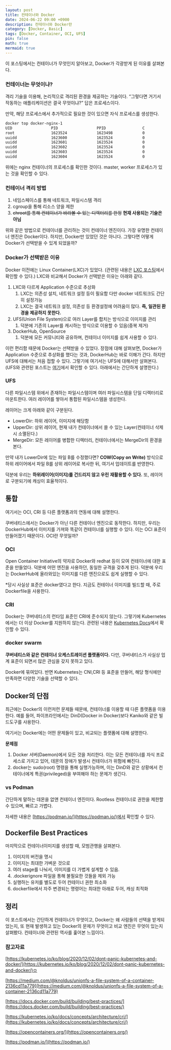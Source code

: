 ```yaml
---
layout: post
title: 컨테이너와 Docker
date: 2024-06-22 09:00 +0900 
description: 컨테이너와 Docker란
category: [Docker, Basic] 
tags: [Docker, Container, OCI, UFS] 
pin: false
math: true
mermaid: true
---
```


<!--more-->


이 포스팅에서는 컨테이너가 무엇인지 알아보고, Docker가 각광받게 된 이유를 살펴본다.


### 컨테이너는 무엇이냐?


격리 기술을 이용해, 논리적으로 격리된 환경을 제공하는 기술이다. “그렇다면 거기서 작동하는 애플리케이션은 결국 무엇이냐?” 답은 프로세스이다.


만약, 해당 프로세스에서 추가적으로 필요한 것이 있으면 자식 프로세스를 생성한다.


```bash
docker top docker-nginx-1
UID                 PID                 PPID                C                   STIME               TTY                 TIME                CMD
root                1623524             1623498             0                   03:40               ?                   00:00:00            nginx: master process nginx -g daemon off;
uuidd               1623600             1623524             0                   03:40               ?                   00:00:00            nginx: worker process
uuidd               1623601             1623524             0                   03:40               ?                   00:00:00            nginx: worker process
uuidd               1623602             1623524             0                   03:40               ?                   00:00:00            nginx: worker process
uuidd               1623603             1623524             0                   03:40               ?                   00:00:00            nginx: worker process
uuidd               1623604             1623524             0                   03:40               ?                   00:00:00            nginx: worker process
```


위에는 nginx 컨테이너의 프로세스를 확인한 것이다. master, worker 프로세스가 있는 것을 확인할 수 있다.


### 컨테이너 격리 방법

1. 네임스페이스를 통해 네트워크, 파일시스템 격리
2. cgroup을 통해 리소스 양을 제한
3. ~~chroot를 통해 컨테이너가 바라볼 수 있는 디렉터리를 한정~~ **현재 사용되는 기술은 아님**

위와 같은 방법으로 컨테이너를 관리하는 것이 컨테이너 엔진이다. 가장 유명한 컨테이너 엔진은 Docker이다. 하지만, Docker만 있었던 것은 아니다. 그렇다면 어떻게 Docker가 선택받을 수 있게 되었을까?


### Docker가 선택받은 이유


Docker 이전에는 Linux Container(LXC)가 있었다. (관련된 내용은 [LXC 포스팅](https://www.handongbee.com/posts/LXC(Linux-Container)/)에서 확인할 수 있다.) LXC와 비교해서 Docker가 선택받은 이유는 아래와 같다.

1. LXC와 다르게 Application 수준으로 추상화
	1. LXC는 의존성 설치, 네트워크 설정 등이 필요함 다만 docker 네트워크도 간단히 설정가능
	2. LXC는 결국 네트워크 설정, 의존성 등 환경설정에 어려움이 많다. **즉, 일관된 환경을 제공하지 못한다.**
2. UFS(Union File System)으로 여러 Layer를 합치는 방식으로 이미지를 관리
	1. 덕분에 기존의 Layer를 캐시하는 방식으로 이용할 수 있음(중복 제거)
3. DockerHub, OpenSource
	1. 덕분에 모든 커뮤니티와 공유하며, 컨테이너 이미지를 쉽게 사용할 수 있다.

이런 편리함 때문에 Docker는 선택받을 수 있었다.  장점에 대해 살펴보면, Docker가 Application 수준으로 추상화를 했다는 것과, DockerHub는 바로 이해가 간다. 하지만 UFS에 대해서는 처음 접할 수 있다. 그렇기에 여기서는 UFS에 대해서만 살펴본다. (UFS와 관련된 포스트는 [여기](https://www.handongbee.com/posts/Docker-Storage/)에서 확인할 수 있다. 아래에서는 간단하게 설명한다.)


### UFS


다른 파일시스템 위에서 존재하는 파일시스템이며 여러 파일시스템을 단일 디렉터리로 마운트한다. 여러 레이어를 쌓아서 통합된 파일시스템을 생성한다. 


레이어는 크게 아래와 같이 구분된다.

- LowerDir: 하위 레이어, 이미지에 해당함
- UpperDir: 상위 레이어, 현재 내가 컨테이너에서 쓸 수 있는 Layer(컨테이너 삭제시 소멸된다.)
- MergeDir: 모든 레이어를 병합한 디렉터리, 컨테이너에서는 MergeDir의 환경을 본다.

만약 내가 LowerDir에 있는 파일 B를 수정했다면? **COW(Copy on Write)** 방식으로 하위 레이어에서 파일 B를 상위 레이어로 복사한 뒤, 여기서 업데이트를 반영한다.


덕분에 우리는 **하위레이어(이미지)를 건드리지 않고 우린 재활용할 수 있다.** 또, 레이어로 구분되기에 캐싱이 효율적이다.


## 통합


여기서는 OCI, CRI 등 다른 플랫폼과의 연동에 대해 설명한다. 


쿠버네티스에서는 Docker가 아닌 다른 컨테이너 엔진으로 동작한다. 하지만, 우리는 DockerHub에서 이미지를 가져와 똑같이 컨테이너를 실행할 수 있다. 이는 OCI 표준이 만들어졌기 때문이다. OCI란 무엇일까?


### OCI


Open Container Initiative의 약자로 Docker와 redhat 등이 모여 컨테이너에 대한 표준을 만들었다. 덕분에 어떤 엔진을 사용하던, 동일한 규격을 갖추게 된다. 덕분에 우리는 DockerHub에 올라와있는 이미지를 다른 엔진으로도 쉽게 실행할 수 있다. 


*당시 사실상 표준은 docker였다고 한다. 지금도 컨테이너 이미지를 빌드할 때, 주로 Dockerfile을 사용한다.


### CRI


Docker는 쿠버네티스의 런타임 표준인 CRI에 준수되지 않는다. 그렇기에 Kubernetes에서는 더 이상 Docker를 지원하지 않는다. 관련된 내용은 [Kubernetes Docs](https://kubernetes.io/ko/blog/2020/12/02/dont-panic-kubernetes-and-docker/)에서 확인할 수 있다.


### docker swarm


**쿠버네티스와 같은 컨테이너 오케스트레이션 플랫폼이다.** 다만, 쿠버네티스가 사실상 업계 표준이 되면서 많은 관심을 갖지 못하고 있다.


Docker에 묶여있다. 반면 Kubernetes는 CNI,CRI 등 표준을 만들어, 해당 형식에만 만족하면 다양한 기술을 선택할 수 있다.


## Docker의 단점


최근에는 Docker의 이런저런 문제들 때문에, 컨테이너를 이용할 때 다른 플랫폼을 이용한다. 예를 들어, 파이프라인에서는 DinD(Docker in Docker)보다 Kaniko와 같은 빌드도구를 사용한다.


여기서는 Docker에는 어떤 문제들이 있고, 비교되는 플랫폼에 대해 설명한다.


**문제점**

1. Docker 서버(Daemon)에서 모든 것을 처리한다. 이는 모든 컨테이너를 자식 프로세스로 가지고 있어, 데몬의 장애가 발생시 컨테이너가 위험에 빠진다.
2. docker는 sudo(root) 명령을 통해 실행가능하며, 이는 DinD와 같은 상황에서 컨테이너에게 특권(privileged)을 부여해야 하는 문제가 생긴다.

### vs Podman 


간단하게 말하는 데몬을 없앤 컨테이너 엔진이다. Rootless 컨테이너로 권한을 제한할 수 있으며, 빠르고 가볍다.


자세한 내용은 [https://podman.io/](https://podman.io/)에서 확인할 수 있다.


## Dockerfile Best Practices


마지막으로 컨테이너이미지를 생성할 때, 모범관행을 살펴본다.

1. 이미지의 버전을 명시
2. 이미지는 최대한 가벼운 것으로
3. 여러 stage를 나눠서, 이미지를 더 가볍게 설계할 수 있음.
4. .dockerignore 파일을 통해 불필요한 것들을 제외 가능
5. 실행하는 유저를 별도로 두어 컨테이너 권한 최소화
6. dockerfile에서 자주 변경되는 명령어는 최대한 아래로 두어, 캐싱 최적화

## 정리


이 포스트에서는 간단하게 컨테이너가 무엇이고, Docker는 왜 사람들의 선택을 받게되었는지, 또 현재 발생하고 있는 Docker의 문제가 무엇이고 비교 엔진은 무엇이 있는지 살펴봤다. 컨테이너와 관련된 역사를 훑어본 느낌이다. 


### 참고자료


[https://kubernetes.io/ko/blog/2020/12/02/dont-panic-kubernetes-and-docker/](https://kubernetes.io/ko/blog/2020/12/02/dont-panic-kubernetes-and-docker/)ㅁ


[https://medium.com/@knoldus/unionfs-a-file-system-of-a-container-2136cd11a779](https://medium.com/@knoldus/unionfs-a-file-system-of-a-container-2136cd11a779)


[https://docs.docker.com/build/building/best-practices/](https://docs.docker.com/build/building/best-practices/)


[https://kubernetes.io/ko/docs/concepts/architecture/cri/](https://kubernetes.io/ko/docs/concepts/architecture/cri/)


[https://opencontainers.org/](https://opencontainers.org/)


[https://podman.io/](https://podman.io/)

